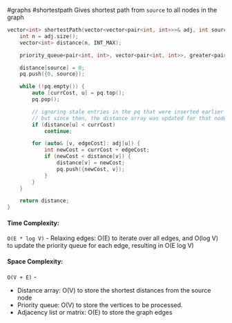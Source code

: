 #graphs #shortestpath
Gives shortest path from `source` to all nodes in the graph

```cpp
vector<int> shortestPath(vector<vector<pair<int, int>>>& adj, int source) {
	int n = adj.size();
	vector<int> distance(n, INT_MAX);

	priority_queue<pair<int, int>, vector<pair<int, int>>, greater<pair<int, int>>> pq; // pq with smallest element at the top

	distance[source] = 0;
	pq.push({0, source});

	while (!pq.empty()) {
		auto [currCost, u] = pq.top();
		pq.pop();

		// ignoring stale entries in the pq that were inserted earlier
		// but since then, the distance array was updated for that node
		if (distance[u] < currCost)
			continue;

		for (auto& [v, edgeCost]: adj[u]) {
			int newCost = currCost + edgeCost;
			if (newCost < distance[v]) {
				distance[v] = newCost;
				pq.push({newCost, v});
			}
		}
	}

	return distance;
}
```

#### Time Complexity:
`O(E * log V)` - Relaxing edges: O(E) to iterate over all edges, and O(log V) to update the priority queue for each edge, resulting in O(E log V)

#### Space Complexity:
`O(V + E)` -
- Distance array: O(V) to store the shortest distances from the source node
- Priority queue: O(V) to store the vertices to be processed.
- Adjacency list or matrix: O(E) to store the graph edges